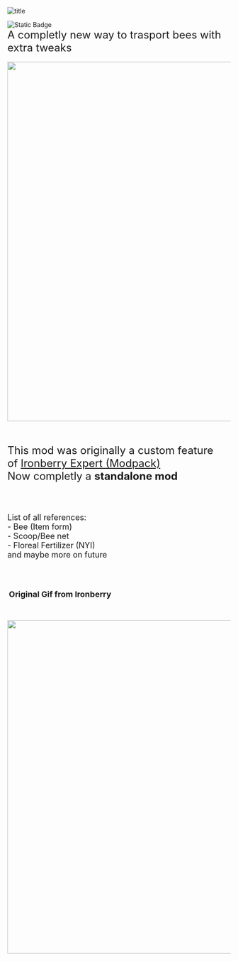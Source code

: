 <p><img src="https://cf.way2muchnoise.eu/versions/1154134.svg" alt="title" /></p>
<div><img src="https://img.shields.io/badge/NeoForge-lime?style=plastic&amp;link=https%3A%2F%2Fneoforged.net%2F" alt="Static Badge" /></div>
<div><span style="font-size: 24px;">A completly new way to trasport bees with extra tweaks</span></div>
<div>&nbsp;<img src="https://github.com/DevDyna/ContentArchive/blob/main/Easy%20Bee/new.gif?raw=true" alt="" width="927" height="810" /></div>
<div>&nbsp;</div>
<div>&nbsp;</div>
<div>&nbsp;</div>
<div>
<div><span style="font-size: 24px;">This mod was originally a custom feature of&nbsp;<a href="https://legacy.curseforge.com/minecraft/modpacks/ironberry-expert">Ironberry Expert (Modpack)</a>&nbsp;</span></div>
<div><span style="font-size: 24px;">Now completly a&nbsp;<strong>standalone mod</strong></span></div>
</div>
<div>&nbsp;</div>
<div>&nbsp;</div>
<div>&nbsp;</div>
<div>&nbsp;</div>
<div>
<div><span style="font-size: 18px;">List of all references:</span></div>
<div><span style="font-size: 18px;">- Bee (Item form)</span></div>
<div><span style="font-size: 18px;">- Scoop/Bee net</span></div>
<div><span style="font-size: 18px;">- Floreal Fertilizer (NYI)</span></div>
<div><span style="font-size: 18px;">and maybe more on future</span></div>
</div>
<div>&nbsp;</div>
<div>&nbsp;</div>
<div>&nbsp;</div>
<div>&nbsp;</div>
<div><strong>&nbsp;<span style="font-size: 18px;">Original Gif from Ironberry</span></strong></div>
<div>&nbsp;</div>
<div>&nbsp;
<div class="spoiler">
<p><img src="https://github.com/DevDyna/ContentArchive/blob/main/Easy%20Bee/old.gif?raw=true" alt="" width="627" height="751" /></p>
</div>
<p>&nbsp;</p>
</div>
